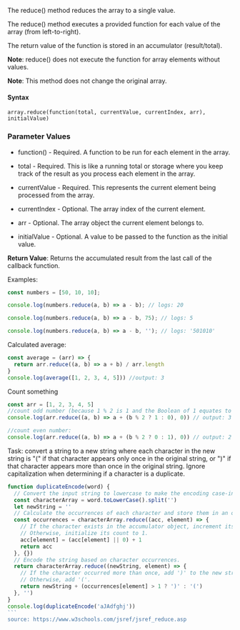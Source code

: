 The reduce() method reduces the array to a single value.

The reduce() method executes a provided function for each value of the array (from left-to-right).

The return value of the function is stored in an accumulator (result/total).

**Note**: reduce() does not execute the function for array elements without values.

**Note**: This method does not change the original array.

#### Syntax

`array.reduce(function(total, currentValue, currentIndex, arr), initialValue)`

### Parameter Values

- function() - Required. A function to be run for each element in the array.
- total - Required. This is like a running total or storage where you keep track of the result as you process each element in the array.
- currentValue - Required. This represents the current element being processed from the array.
- currentIndex - Optional. The array index of the current element.
- arr - Optional. The array object the current element belongs to.

- initialValue - Optional. A value to be passed to the function as the initial value.

**Return Value**: Returns the accumulated result from the last call of the callback function.

Examples:

```js
const numbers = [50, 10, 10];

console.log(numbers.reduce(a, b) => a - b); // logs: 20

console.log(numbers.reduce(a, b) => a - b, 75); // logs: 5

console.log(numbers.reduce(a, b) => a - b, ''); // logs: '501010'
```

Calculated average:

```js
const average = (arr) => {
  return arr.reduce((a, b) => a + b) / arr.length
}
console.log(average([1, 2, 3, 4, 5])) //output: 3
```

Count something

```js
const arr = [1, 2, 3, 4, 5]
//count odd number (because 1 % 2 is 1 and the Boolean of 1 equates to true)
console.log(arr.reduce((a, b) => a + (b % 2 ? 1 : 0), 0)) // output: 3

//count even number:
console.log(arr.reduce((a, b) => a + (b % 2 ? 0 : 1), 0)) // output: 2
```

Task: convert a string to a new string where each character in the new string is "(" if that character appears only once in the original string, or ")" if that character appears more than once in the original string. Ignore capitalization when determining if a character is a duplicate.
````js
function duplicateEncode(word) {
  // Convert the input string to lowercase to make the encoding case-insensitive.
  const characterArray = word.toLowerCase().split('')
  let newString = ''
  // Calculate the occurrences of each character and store them in an object.
  const occurrences = characterArray.reduce((acc, element) => {
    // If the character exists in the accumulator object, increment its count by 1.
    // Otherwise, initialize its count to 1.
    acc[element] = (acc[element] || 0) + 1
    return acc
  }, {})
  // Encode the string based on character occurrences.
  return characterArray.reduce((newString, element) => {
    // If the character occurred more than once, add ')' to the new string.
    // Otherwise, add '('.
    return newString + (occurrences[element] > 1 ? ')' : '(')
  }, '')
}
console.log(duplicateEncode('aJAdfghj'))
```
source: https://www.w3schools.com/jsref/jsref_reduce.asp
````

